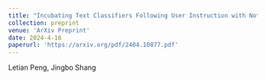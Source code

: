 ```yaml
---
title: "Incubating Text Classifiers Following User Instruction with Nothing but LLM."
collection: preprint
venue: 'ArXiv Preprint'
date: 2024-4-16
paperurl: 'https://arxiv.org/pdf/2404.10877.pdf'
---
```

Letian Peng, Jingbo Shang
